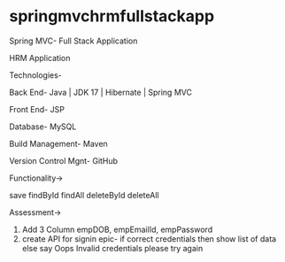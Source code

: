 # springmvchrmfullstackapp

Spring MVC- Full Stack Application

HRM Application

Technologies-

Back End- Java | JDK 17 | Hibernate | Spring MVC

Front End- JSP

Database- MySQL

Build Management- Maven

Version Control Mgnt- GitHub

Functionality->

save
findById
findAll
deleteById
deleteAll

Assessment-> 
1. Add 3 Column empDOB, empEmailId, empPassword
2. create API for signin
   epic- 
   if correct credentials then show list of data 
   else say Oops Invalid credentials please try again
   




